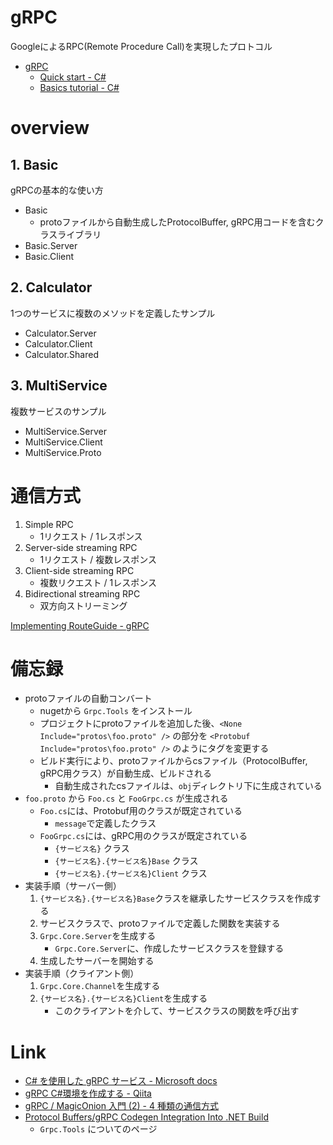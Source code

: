 # gRPC

GoogleによるRPC(Remote Procedure Call)を実現したプロトコル

- [gRPC](https://grpc.io/)
    - [Quick start - C#](https://www.grpc.io/docs/languages/csharp/quickstart/)
    - [Basics tutorial - C#](https://www.grpc.io/docs/languages/csharp/basics/)

# overview

## 1. Basic

gRPCの基本的な使い方

- Basic
    - protoファイルから自動生成したProtocolBuffer, gRPC用コードを含むクラスライブラリ
- Basic.Server
- Basic.Client

## 2. Calculator

1つのサービスに複数のメソッドを定義したサンプル

- Calculator.Server
- Calculator.Client
- Calculator.Shared

## 3. MultiService

複数サービスのサンプル

- MultiService.Server
- MultiService.Client
- MultiService.Proto

# 通信方式

1. Simple RPC
    - 1リクエスト / 1レスポンス
1. Server-side streaming RPC
    - 1リクエスト / 複数レスポンス
1. Client-side streaming RPC
    - 複数リクエスト / 1レスポンス
1. Bidirectional streaming RPC
    - 双方向ストリーミング

[Implementing RouteGuide - gRPC](https://www.grpc.io/docs/languages/csharp/basics/#implementing-routeguide)

# 備忘録

- protoファイルの自動コンバート
    - nugetから `Grpc.Tools` をインストール
    - プロジェクトにprotoファイルを追加した後、`<None Include="protos\foo.proto" />` の部分を `<Protobuf Include="protos\foo.proto" />` のようにタグを変更する
    - ビルド実行により、protoファイルからcsファイル（ProtocolBuffer, gRPC用クラス）が自動生成、ビルドされる
        - 自動生成されたcsファイルは、`obj`ディレクトリ下に生成されている
- `foo.proto` から `Foo.cs` と `FooGrpc.cs` が生成される
    - `Foo.cs`には、Protobuf用のクラスが既定されている
        - `message`で定義したクラス
    - `FooGrpc.cs`には、gRPC用のクラスが既定されている
        - `{サービス名}` クラス
        - `{サービス名}.{サービス名}Base` クラス
        - `{サービス名}.{サービス名}Client` クラス
- 実装手順（サーバー側）
    1. `{サービス名}.{サービス名}Base`クラスを継承したサービスクラスを作成する
    1. サービスクラスで、protoファイルで定義した関数を実装する
    1. `Grpc.Core.Server`を生成する
        - `Grpc.Core.Server`に、作成したサービスクラスを登録する
    1. 生成したサーバーを開始する
- 実装手順（クライアント側）
    1. `Grpc.Core.Channel`を生成する
    1. `{サービス名}.{サービス名}Client`を生成する
        - このクライアントを介して、サービスクラスの関数を呼び出す

# Link

- [C# を使用した gRPC サービス - Microsoft docs](https://docs.microsoft.com/ja-jp/aspnet/core/grpc/basics?view=aspnetcore-5.0)
- [gRPC C#環境を作成する - Qiita](https://qiita.com/muroon/items/4e12dde47b9e8b1e94d3)
- [gRPC / MagicOnion 入門 (2) - 4 種類の通信方式](https://blog.xin9le.net/entry/2017/06/11/182515)
- [Protocol Buffers/gRPC Codegen Integration Into .NET Build](https://github.com/grpc/grpc/blob/master/src/csharp/BUILD-INTEGRATION.md)
    - `Grpc.Tools` についてのページ